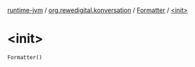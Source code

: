 [runtime-jvm](../../index.md) / [org.rewedigital.konversation](../index.md) / [Formatter](index.md) / [&lt;init&gt;](./-init-.md)

# &lt;init&gt;

`Formatter()`